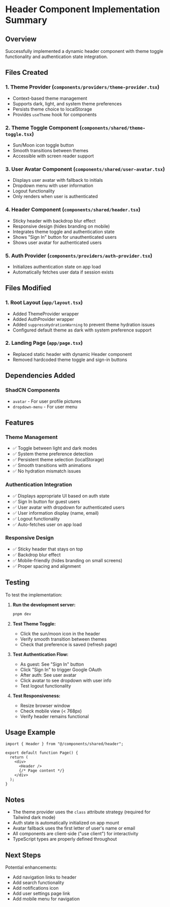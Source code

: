 # Header Component Implementation Summary

## Overview
Successfully implemented a dynamic header component with theme toggle functionality and authentication state integration.

## Files Created

### 1. Theme Provider (`components/providers/theme-provider.tsx`)
- Context-based theme management
- Supports dark, light, and system theme preferences
- Persists theme choice to localStorage
- Provides `useTheme` hook for components

### 2. Theme Toggle Component (`components/shared/theme-toggle.tsx`)
- Sun/Moon icon toggle button
- Smooth transitions between themes
- Accessible with screen reader support

### 3. User Avatar Component (`components/shared/user-avatar.tsx`)
- Displays user avatar with fallback to initials
- Dropdown menu with user information
- Logout functionality
- Only renders when user is authenticated

### 4. Header Component (`components/shared/header.tsx`)
- Sticky header with backdrop blur effect
- Responsive design (hides branding on mobile)
- Integrates theme toggle and authentication state
- Shows "Sign In" button for unauthenticated users
- Shows user avatar for authenticated users

### 5. Auth Provider (`components/providers/auth-provider.tsx`)
- Initializes authentication state on app load
- Automatically fetches user data if session exists

## Files Modified

### 1. Root Layout (`app/layout.tsx`)
- Added ThemeProvider wrapper
- Added AuthProvider wrapper
- Added `suppressHydrationWarning` to prevent theme hydration issues
- Configured default theme as dark with system preference support

### 2. Landing Page (`app/page.tsx`)
- Replaced static header with dynamic Header component
- Removed hardcoded theme toggle and sign-in buttons

## Dependencies Added

### ShadCN Components
- `avatar` - For user profile pictures
- `dropdown-menu` - For user menu

## Features

### Theme Management
- ✅ Toggle between light and dark modes
- ✅ System theme preference detection
- ✅ Persistent theme selection (localStorage)
- ✅ Smooth transitions with animations
- ✅ No hydration mismatch issues

### Authentication Integration
- ✅ Displays appropriate UI based on auth state
- ✅ Sign In button for guest users
- ✅ User avatar with dropdown for authenticated users
- ✅ User information display (name, email)
- ✅ Logout functionality
- ✅ Auto-fetches user on app load

### Responsive Design
- ✅ Sticky header that stays on top
- ✅ Backdrop blur effect
- ✅ Mobile-friendly (hides branding on small screens)
- ✅ Proper spacing and alignment

## Testing

To test the implementation:

1. **Run the development server:**
   ```bash
   pnpm dev
   ```

2. **Test Theme Toggle:**
   - Click the sun/moon icon in the header
   - Verify smooth transition between themes
   - Check that preference is saved (refresh page)

3. **Test Authentication Flow:**
   - As guest: See "Sign In" button
   - Click "Sign In" to trigger Google OAuth
   - After auth: See user avatar
   - Click avatar to see dropdown with user info
   - Test logout functionality

4. **Test Responsiveness:**
   - Resize browser window
   - Check mobile view (< 768px)
   - Verify header remains functional

## Usage Example

```tsx
import { Header } from "@/components/shared/header";

export default function Page() {
  return (
    <div>
      <Header />
      {/* Page content */}
    </div>
  );
}
```

## Notes

- The theme provider uses the `class` attribute strategy (required for Tailwind dark mode)
- Auth state is automatically initialized on app mount
- Avatar fallback uses the first letter of user's name or email
- All components are client-side ("use client") for interactivity
- TypeScript types are properly defined throughout

## Next Steps

Potential enhancements:
- Add navigation links to header
- Add search functionality
- Add notifications icon
- Add user settings page link
- Add mobile menu for navigation
